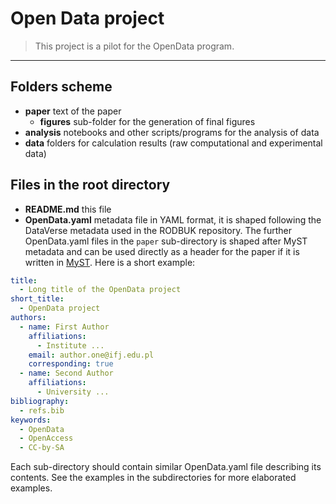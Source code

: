 # Open Data project

> This project is a pilot for the OpenData program.

---

## Folders scheme

- **paper** text of the paper
  - **figures** sub-folder for the generation of final figures
- **analysis** notebooks and other scripts/programs for the analysis of data
- **data** folders for calculation results (raw computational and experimental data)

## Files in the root directory

- **README.md** this file
- **OpenData.yaml** metadata file in YAML format, it is shaped following the DataVerse metadata used in the RODBUK repository. The further OpenData.yaml files in the `paper` sub-directory is shaped after MyST metadata and can be used directly as a header for the paper if it is written in [MyST](https://mystmd.org/). Here is a short example:

```yaml
title: 
  - Long title of the OpenData project
short_title: 
  - OpenData project
authors:
  - name: First Author
    affiliations:
      - Institute ...
    email: author.one@ifj.edu.pl
    corresponding: true
  - name: Second Author
    affiliations:
      - University ...
bibliography:
  - refs.bib
keywords:
  - OpenData
  - OpenAccess
  - CC-by-SA
```

Each sub-directory should contain similar OpenData.yaml file describing its contents. See the examples in the subdirectories for more elaborated examples.